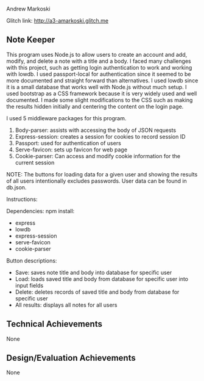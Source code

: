 Andrew Markoski

Glitch link: http://a3-amarkoski.glitch.me

## Note Keeper

This program uses Node.js to allow users to create an account and add, modify, and delete a note with a title and a body. I faced many challenges with this project, such as getting login authentication to work and working with lowdb. I used passport-local for authentication since it seemed to be more documented and straight forward than alternatives. I used lowdb since it is a small database that works well with Node.js without much setup. I used bootstrap as a CSS framework because it is very widely used and well documented. I made some slight modifications to the CSS such as making the results hidden initially and centering the content on the login page. 

I used 5 middleware packages for this program.
1. Body-parser: assists with accessing the body of JSON requests
2. Express-session: creates a session for cookies to record session ID
3. Passport: used for authentication of users
4. Serve-favicon: sets up favicon for web page
5. Cookie-parser: Can access and modify cookie information for the current session

NOTE: The buttons for loading data for a given user and showing the results of all users intentionally excludes passwords. User data can be found in db.json.

Instructions:

Dependencies:
npm install:
  - express
  - lowdb
  - express-session
  - serve-favicon
  - cookie-parser

Button descriptions:
- Save: saves note title and body into database for specific user
- Load: loads saved title and body from database for specific user into input fields
- Delete: deletes records of saved title and body from database for specific user
- All results: displays all notes for all users

## Technical Achievements
None

## Design/Evaluation Achievements
None
